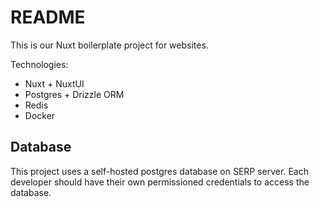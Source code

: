 # README

This is our Nuxt boilerplate project for websites.

Technologies:

- Nuxt + NuxtUI
- Postgres + Drizzle ORM
- Redis
- Docker


## Database

This project uses a self-hosted postgres database on SERP server. Each developer should have their own permissioned credentials to access the database.
